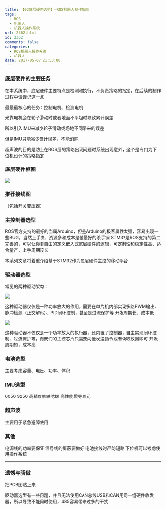 ```yaml
---
title: 【02底层硬件选型】–ROS机器人制作指南
tags:
  - ROS
  - 机器人
  - 机器人操作系统
url: 2362.html
id: 2362
comments: false
categories:
  - ROS机器人操作系统
  - 机器人
date: 2017-05-07 21:53:00
---
```


### 底层硬件的主要任务

在本系统中，底层硬件主要特点是检测和执行，不负责策略的指定，在后续的制作过程中请谨记这一点

最最最核心的任务：控制电机、检测电机

光靠电机会在轮子滑动时或者地面不平坦时导致累计误差

所以引入IMU来减少轮子滑动或场地不同带来的误差

但是IMU只能减少累计误差，不能消除

超声波的目的是防止在ROS层的策略出现问题时系统出现意外，这个是专门为下位机设计的策略指定

### 底层硬件框图

![](http://oarap.org/wp-content/uploads/2018/03/ros_robot_base_hardware_diagram.png)

### 推荐接线图

（包括开关变压器）

### 主控制器选型

ROS官方支持的最好的当属Arduino，但是Arduino的极客属性太强，容易出现一些BUG，当然上手快、资源多和成本是他最好的杀手锏 STM32是ROS支持的第二完善的，可以让你更自由的定义嵌入式底层硬件的逻辑，可定制性和稳定性高、适合量产，上手周期较长

本系列文章将着重介绍基于STM32作为底层硬件主控的移动平台

### 驱动器选型

常见的两种驱动架构：

![](http://oarap.org/wp-content/uploads/2018/03/ros_robot_driver_diagram_1.png)

这种驱动器仅仅是一种功率放大的作用，需要在单片机内部实现多路PWM输出、脉冲检测（正交解码）、PID闭环控制，甚至是过流保护等 开发周期长、成本低

![](http://oarap.org/wp-content/uploads/2018/03/ros_robot_driver_diagram_2.png)

这种驱动器不仅仅是一个功率放大的执行器，还内置了控制器，自主实现闭环控制、过流保护等，而我们的主控芯片只需要向他发送指令或者读取数据即可 开发周期短，成本高

### 电池选型

主要考虑容量、电压、功率、体积

### IMU选型

6050 9250 高精度单轴陀螺 高性能惯导单元

### 超声波

主要用于紧急避障使用

### 其他

电源线的功率要保证 信号线的屏蔽要做好 电池接线时严防短路 下位机可以考虑使用操作系统

* * *

### 遗憾与骄傲

把PCB图贴上来

驱动器选型有一些问题，并且无法使用CAN总线USB和CAN用同一组硬件收发器，所以导致不能同时使用，485容易带来过多的干扰